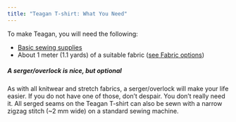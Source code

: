 ```yaml
---
title: "Teagan T-shirt: What You Need"
---
```


To make Teagan, you will need the following:

- [Basic sewing supplies](/docs/sewing/basic-sewing-supplies)
- About 1 meter (1.1 yards) of a suitable fabric ([see Fabric options](/docs/patterns/teagan/fabric))

<Note>

##### A serger/overlock is nice, but optional

As with all knitwear and stretch fabrics, a serger/overlock will make your life easier.
If you do not have one of those, don’t despair. You don’t really need it. All serged seams on the Teagan T-shirt can also be sewn with a narrow zigzag stitch (~2 mm wide) on a standard sewing machine.

</Note>
